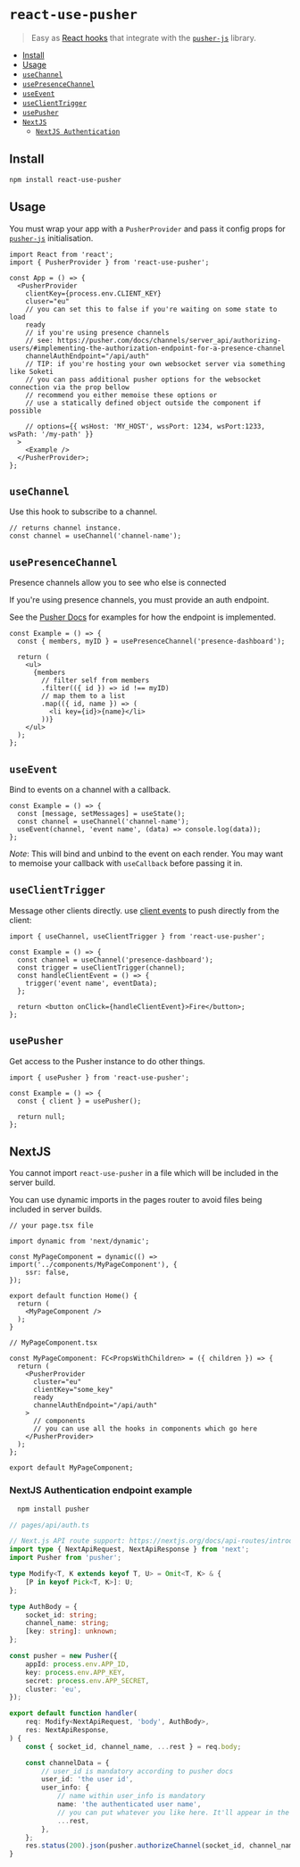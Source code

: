 # `react-use-pusher`

> Easy as [React hooks](https://reactjs.org/docs/hooks-intro.html) that integrate with the [`pusher-js`](https://github.com/pusher/pusher-js) library.

<!-- START doctoc generated TOC please keep comment here to allow auto update -->
<!-- DON'T EDIT THIS SECTION, INSTEAD RE-RUN doctoc TO UPDATE -->

- [Install](#install)
- [Usage](#usage)
- [`useChannel`](#usechannel)
- [`usePresenceChannel`](#usepresencechannel)
- [`useEvent`](#useevent)
- [`useClientTrigger`](#useclienttrigger)
- [`usePusher`](#usepusher)
- [`NextJS`](#nextjs)
  - [`NextJS Authentication`](#nextjs-authentication-endpoint-example)

<!-- END doctoc generated TOC please keep comment here to allow auto update -->

## Install

`npm install react-use-pusher`

## Usage

You must wrap your app with a `PusherProvider` and pass it config props for [`pusher-js`](https://github.com/pusher/pusher-js) initialisation.

```tsx
import React from 'react';
import { PusherProvider } from 'react-use-pusher';

const App = () => {
  <PusherProvider
    clientKey={process.env.CLIENT_KEY}
    cluser="eu"
    // you can set this to false if you're waiting on some state to load
    ready
    // if you're using presence channels
    // see: https://pusher.com/docs/channels/server_api/authorizing-users/#implementing-the-authorization-endpoint-for-a-presence-channel 
    channelAuthEndpoint="/api/auth"
    // TIP: if you're hosting your own websocket server via something like Soketi
    // you can pass additional pusher options for the websocket connection via the prop bellow
    // recommend you either memoise these options or
    // use a statically defined object outside the component if possible
      
    // options={{ wsHost: 'MY_HOST', wssPort: 1234, wsPort:1233, wsPath: '/my-path' }}
  >
    <Example />
  </PusherProvider>;
};
```

## `useChannel`

Use this hook to subscribe to a channel.

```tsx
// returns channel instance.
const channel = useChannel('channel-name');
```

## `usePresenceChannel`

Presence channels allow you to see who else is connected

If you're using presence channels, you must provide an auth endpoint.

See the [Pusher Docs](https://pusher.com/docs/channels/server_api/authorizing-users/#implementing-the-authorization-endpoint-for-a-presence-channel) for examples for how the endpoint is implemented.

```tsx
const Example = () => {
  const { members, myID } = usePresenceChannel('presence-dashboard');

  return (
    <ul>
      {members
        // filter self from members
        .filter(({ id }) => id !== myID)
        // map them to a list
        .map(({ id, name }) => (
          <li key={id}>{name}</li>
        ))}
    </ul>
  );
};
```

## `useEvent`

Bind to events on a channel with a callback.

```tsx
const Example = () => {
  const [message, setMessages] = useState();
  const channel = useChannel('channel-name');
  useEvent(channel, 'event name', (data) => console.log(data));
};
```

_Note_: This will bind and unbind to the event on each render. You may want to memoise your callback with `useCallback` before passing it in.

## `useClientTrigger`

Message other clients directly. use [client events](https://pusher.com/docs/channels/using_channels/events#triggering-client-events) to push directly from the client:

```tsx
import { useChannel, useClientTrigger } from 'react-use-pusher';

const Example = () => {
  const channel = useChannel('presence-dashboard');
  const trigger = useClientTrigger(channel);
  const handleClientEvent = () => {
    trigger('event name', eventData);
  };

  return <button onClick={handleClientEvent}>Fire</button>;
};
```


## `usePusher`

Get access to the Pusher instance to do other things.

```tsx
import { usePusher } from 'react-use-pusher';

const Example = () => {
  const { client } = usePusher();

  return null;
};
```

## NextJS

You cannot import `react-use-pusher` in a file which will be included in the server build.

You can use dynamic imports in the pages router to avoid files being included in server builds.

```tsx
// your page.tsx file

import dynamic from 'next/dynamic';

const MyPageComponent = dynamic(() => import('../components/MyPageComponent'), {
    ssr: false,
});

export default function Home() {
  return (
    <MyPageComponent />
  );
}

```

```tsx
// MyPageComponent.tsx

const MyPageComponent: FC<PropsWithChildren> = ({ children }) => {
  return (
    <PusherProvider
      cluster="eu"
      clientKey="some_key"
      ready
      channelAuthEndpoint="/api/auth"
    >
      // components
      // you can use all the hooks in components which go here    
    </PusherProvider>
  );
};

export default MyPageComponent;
```

### NextJS Authentication endpoint example

```bash
  npm install pusher
```

```ts
// pages/api/auth.ts

// Next.js API route support: https://nextjs.org/docs/api-routes/introduction
import type { NextApiRequest, NextApiResponse } from 'next';
import Pusher from 'pusher';

type Modify<T, K extends keyof T, U> = Omit<T, K> & {
    [P in keyof Pick<T, K>]: U;
};

type AuthBody = {
    socket_id: string;
    channel_name: string;
    [key: string]: unknown;
};

const pusher = new Pusher({
    appId: process.env.APP_ID,
    key: process.env.APP_KEY,
    secret: process.env.APP_SECRET,
    cluster: 'eu',
});

export default function handler(
    req: Modify<NextApiRequest, 'body', AuthBody>,
    res: NextApiResponse,
) {
    const { socket_id, channel_name, ...rest } = req.body;

    const channelData = {
        // user_id is mandatory according to pusher docs
        user_id: 'the user id',
        user_info: {
            // name within user_info is mandatory
            name: 'the authenticated user name',
            // you can put whatever you like here. It'll appear in the presence channel member's data
            ...rest,
        },
    };
    res.status(200).json(pusher.authorizeChannel(socket_id, channel_name, channelData));
}

```
